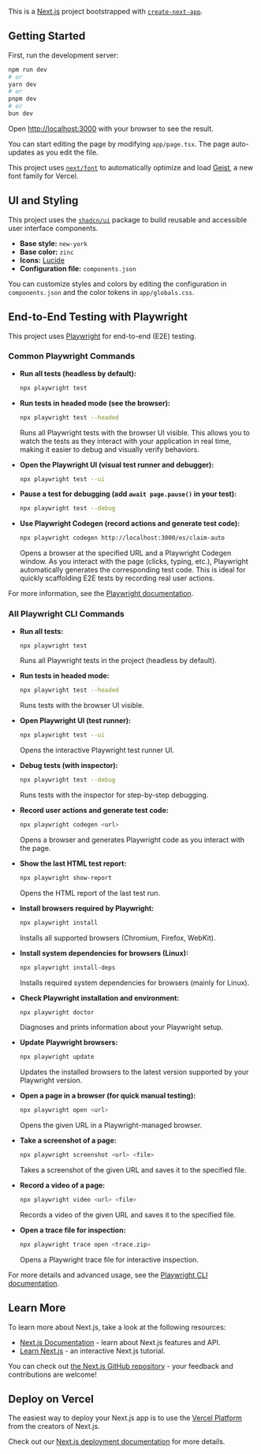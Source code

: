 This is a [Next.js](https://nextjs.org) project bootstrapped with [`create-next-app`](https://nextjs.org/docs/app/api-reference/cli/create-next-app).

## Getting Started

First, run the development server:

```bash
npm run dev
# or
yarn dev
# or
pnpm dev
# or
bun dev
```

Open [http://localhost:3000](http://localhost:3000) with your browser to see the result.

You can start editing the page by modifying `app/page.tsx`. The page auto-updates as you edit the file.

This project uses [`next/font`](https://nextjs.org/docs/app/building-your-application/optimizing/fonts) to automatically optimize and load [Geist](https://vercel.com/font), a new font family for Vercel.

## UI and Styling

This project uses the [`shadcn/ui`](https://ui.shadcn.com/) package to build reusable and accessible user interface components.

- **Base style:** `new-york`
- **Base color:** `zinc`
- **Icons:** [Lucide](https://lucide.dev/)
- **Configuration file:** `components.json`

You can customize styles and colors by editing the configuration in `components.json` and the color tokens in `app/globals.css`.

## End-to-End Testing with Playwright

This project uses [Playwright](https://playwright.dev/) for end-to-end (E2E) testing.

### Common Playwright Commands

- **Run all tests (headless by default):**
  ```bash
  npx playwright test
  ```

- **Run tests in headed mode (see the browser):**
  ```bash
  npx playwright test --headed
  ```
  Runs all Playwright tests with the browser UI visible. This allows you to watch the tests as they interact with your application in real time, making it easier to debug and visually verify behaviors.

- **Open the Playwright UI (visual test runner and debugger):**
  ```bash
  npx playwright test --ui
  ```

- **Pause a test for debugging (add `await page.pause()` in your test):**
  ```bash
  npx playwright test --debug
  ```

- **Use Playwright Codegen (record actions and generate test code):**
  ```bash
  npx playwright codegen http://localhost:3000/es/claim-auto
  ```
  Opens a browser at the specified URL and a Playwright Codegen window. As you interact with the page (clicks, typing, etc.), Playwright automatically generates the corresponding test code. This is ideal for quickly scaffolding E2E tests by recording real user actions.

For more information, see the [Playwright documentation](https://playwright.dev/docs/intro).

### All Playwright CLI Commands

- **Run all tests:**
  ```bash
  npx playwright test
  ```
  Runs all Playwright tests in the project (headless by default).

- **Run tests in headed mode:**
  ```bash
  npx playwright test --headed
  ```
  Runs tests with the browser UI visible.

- **Open Playwright UI (test runner):**
  ```bash
  npx playwright test --ui
  ```
  Opens the interactive Playwright test runner UI.

- **Debug tests (with inspector):**
  ```bash
  npx playwright test --debug
  ```
  Runs tests with the inspector for step-by-step debugging.

- **Record user actions and generate test code:**
  ```bash
  npx playwright codegen <url>
  ```
  Opens a browser and generates Playwright code as you interact with the page.

- **Show the last HTML test report:**
  ```bash
  npx playwright show-report
  ```
  Opens the HTML report of the last test run.

- **Install browsers required by Playwright:**
  ```bash
  npx playwright install
  ```
  Installs all supported browsers (Chromium, Firefox, WebKit).

- **Install system dependencies for browsers (Linux):**
  ```bash
  npx playwright install-deps
  ```
  Installs required system dependencies for browsers (mainly for Linux).

- **Check Playwright installation and environment:**
  ```bash
  npx playwright doctor
  ```
  Diagnoses and prints information about your Playwright setup.

- **Update Playwright browsers:**
  ```bash
  npx playwright update
  ```
  Updates the installed browsers to the latest version supported by your Playwright version.

- **Open a page in a browser (for quick manual testing):**
  ```bash
  npx playwright open <url>
  ```
  Opens the given URL in a Playwright-managed browser.

- **Take a screenshot of a page:**
  ```bash
  npx playwright screenshot <url> <file>
  ```
  Takes a screenshot of the given URL and saves it to the specified file.

- **Record a video of a page:**
  ```bash
  npx playwright video <url> <file>
  ```
  Records a video of the given URL and saves it to the specified file.

- **Open a trace file for inspection:**
  ```bash
  npx playwright trace open <trace.zip>
  ```
  Opens a Playwright trace file for interactive inspection.

For more details and advanced usage, see the [Playwright CLI documentation](https://playwright.dev/docs/test-cli).

## Learn More

To learn more about Next.js, take a look at the following resources:

- [Next.js Documentation](https://nextjs.org/docs) - learn about Next.js features and API.
- [Learn Next.js](https://nextjs.org/learn) - an interactive Next.js tutorial.

You can check out [the Next.js GitHub repository](https://github.com/vercel/next.js) - your feedback and contributions are welcome!

## Deploy on Vercel

The easiest way to deploy your Next.js app is to use the [Vercel Platform](https://vercel.com/new?utm_medium=default-template&filter=next.js&utm_source=create-next-app&utm_campaign=create-next-app-readme) from the creators of Next.js.

Check out our [Next.js deployment documentation](https://nextjs.org/docs/app/building-your-application/deploying) for more details.

